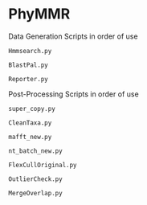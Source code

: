 # PhyMMR

Data Generation Scripts in order of use

	Hmmsearch.py

	BlastPal.py

	Reporter.py


Post-Processing Scripts in order of use

	super_copy.py

	CleanTaxa.py

	mafft_new.py

	nt_batch_new.py

	FlexCullOriginal.py

	OutlierCheck.py
	
	MergeOverlap.py


